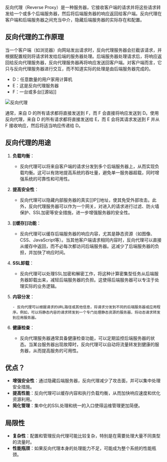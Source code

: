 反向代理（Reverse Proxy）是一种服务器，它接收客户端的请求并将这些请求转发给一个或多个后端服务器，然后将后端服务器的响应返回给客户端。反向代理在客户端和后端服务器之间充当中介，隐藏后端服务器的实际存在和配置。

## 反向代理的工作原理

当一个客户端（如浏览器）向网站发出请求时，反向代理服务器会拦截该请求，并根据配置规则将请求转发给后端的服务器处理。后端服务器处理请求后，将响应返回给反向代理服务器，反向代理服务器再将响应发送回客户端。对客户端而言，它只与反向代理服务器进行交互，而不知道实际的处理是由后端服务器完成的。

- D：任意数量的用户家用计算机
- E：这是反向代理服务器
- F：一台或多台[[源站]]

![反向代理](https://cloud.intro-iu.top:738/d/ThreeBody/ZeroHzzzzPic/202408210020133.png)

通常，来自 D 的所有请求都将直接发送到 F，而 F 会直接将响应发送到 D。使用反向代理，来自 D 的所有请求都将直接发送给 E，而 E 会将其请求发送到 F 并从 F 接收响应，然后将适当响应传递给 D。

## 反向代理的用途

1.  **负载均衡**：

    - 反向代理可以将来自客户端的请求分发到多个后端服务器上，从而实现负载均衡。这可以有效地提高系统的吞吐量，避免单一服务器超载，同时增强系统的可靠性和可用性。

2.  **提高安全性**：

    - 反向代理可以隐藏内部服务器的真实[[IP]]地址，使其免受外部攻击。此外，反向代理服务器可以作为一个网关，对进入的请求进行过滤、防火墙保护、SSL加密等安全措施，进一步增强服务器的安全性。

3.  **[[缓存]]功能**：

    - 反向代理可以缓存后端服务器的响应内容，尤其是静态资源（如图像、CSS、JavaScript等）。当其他客户端请求相同内容时，反向代理可以直接从缓存中返回，而不必每次都访问后端服务器。这减少了后端服务器的负担，并加快了响应时间。

4.  **SSL卸载**：

    - 反向代理可以处理SSL加密和解密工作，将这种计算密集型任务从后端服务器卸载出来，减轻后端服务器的负担。这使得后端服务器可以专注于处理实际的业务逻辑。

5.  **内容分发**：

        - 反向代理可以根据请求的URL路径或其他信息，将请求分发到不同的后端服务器或应用程序。例如，可以将静态内容的请求转发到一个专门处理静态资源的服务器，将动态请求转发到应用服务器。

6.  **健康检查**：

    - 反向代理服务器通常具备健康检查功能，可以定期监控后端服务器的状态。当某台服务器出现故障时，反向代理可以自动将流量转发到健康的服务器，从而提高服务的可用性。

## 优点？

- **增强安全性**：通过隐藏后端服务器，反向代理减少了攻击面，并可以集中处理安全措施。
- **提高性能**：反向代理可以缓存内容和执行负载均衡，从而加快响应速度和优化资源利用。
- **简化管理**：集中化的SSL处理和统一的入口使得运维管理更加简便。

## 局限性

- **复杂性**：配置和管理反向代理可能比较复杂，特别是在需要处理大量不同类型的流量时。
- **性能瓶颈**：如果反向代理本身的处理能力不足，可能成为整个系统的性能瓶颈。
